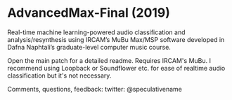 # AdvancedMax-Final (2019)

Real-time machine learning-powered audio classification and analysis/resynthesis using IRCAM’s MuBu
Max/MSP software developed in Dafna Naphtali’s graduate-level computer music course.

Open the main patch for a detailed readme. Requires IRCAM's MuBu. I recommend using Loopback or Soundflower etc. for ease of realtime audio classification but it's not necessary.

Comments, questions, feedback: twitter: @speculativename
